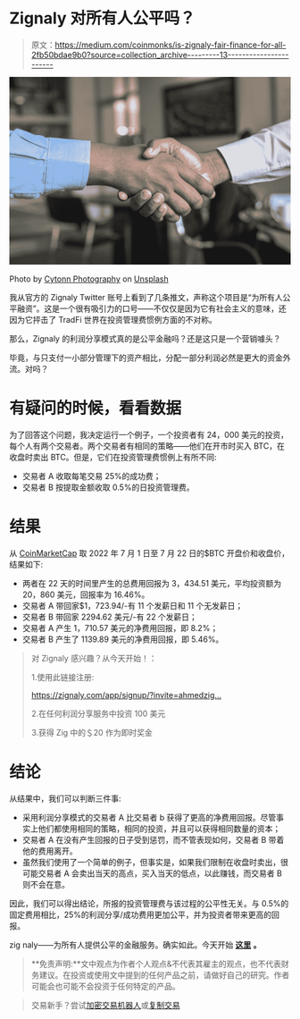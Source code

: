 # Zignaly 对所有人公平吗？

> 原文：<https://medium.com/coinmonks/is-zignaly-fair-finance-for-all-2fb50bdae9b0?source=collection_archive---------13----------------------->

![](img/c7ee3e0e0e62757810c6c782603a6523.png)

Photo by [Cytonn Photography](https://unsplash.com/@cytonn_photography?utm_source=medium&utm_medium=referral) on [Unsplash](https://unsplash.com?utm_source=medium&utm_medium=referral)

我从官方的 Zignaly Twitter 账号上看到了几条推文，声称这个项目是“为所有人公平融资”。这是一个很有吸引力的口号——不仅仅是因为它有社会主义的意味，还因为它抨击了 TradFi 世界在投资管理费惯例方面的不对称。

那么，Zignaly 的利润分享模式真的是公平金融吗？还是这只是一个营销噱头？

毕竟，与只支付一小部分管理下的资产相比，分配一部分利润必然是更大的资金外流。对吗？

# 有疑问的时候，看看数据

为了回答这个问题，我决定运行一个例子，一个投资者有 24，000 美元的投资，每个人有两个交易者。两个交易者有相同的策略——他们在开市时买入 BTC，在收盘时卖出 BTC。但是，它们在投资管理费惯例上有所不同:

*   交易者 A 收取每笔交易 25%的成功费；
*   交易者 B 按提取金额收取 0.5%的日投资管理费。

# 结果

从 [CoinMarketCap](https://coinmarketcap.com/currencies/bitcoin/historical-data/) 取 2022 年 7 月 1 日至 7 月 22 日的$BTC 开盘价和收盘价，结果如下:

*   两者在 22 天的时间里产生的总费用回报为 3，434.51 美元，平均投资额为 20，860 美元，回报率为 16.46%。
*   交易者 A 带回家$1，723.94/-有 11 个发薪日和 11 个无发薪日；
*   交易者 B 带回家 2294.62 美元/-有 22 个发薪日；
*   交易者 A 产生 1，710.57 美元的净费用回报，即 8.2%；
*   交易者 B 产生了 1139.89 美元的净费用回报，即 5.46%。

> 对 Zignaly 感兴趣？从今天开始！：
> 
> 1.使用此链接注册:
> 
> https://zignaly.com/app/signup/?invite=ahmedzig…
> 
> 2.在任何利润分享服务中投资 100 美元
> 
> 3.获得 Zig 中的＄20 作为即时奖金

# 结论

从结果中，我们可以判断三件事:

*   采用利润分享模式的交易者 A 比交易者 b 获得了更高的净费用回报。尽管事实上他们都使用相同的策略，相同的投资，并且可以获得相同数量的资本；
*   交易者 A 在没有产生回报的日子受到惩罚，而不管表现如何，交易者 B 带着他的费用离开。
*   虽然我们使用了一个简单的例子，但事实是，如果我们限制在收盘时卖出，很可能交易者 A 会卖出当天的高点，买入当天的低点，以此赚钱，而交易者 B 则不会在意。

因此，我们可以得出结论，所报的投资管理费与该过程的公平性无关。与 0.5%的固定费用相比，25%的利润分享/成功费用更加公平，并为投资者带来更高的回报。

zig naly——为所有人提供公平的金融服务。确实如此。今天开始 [**这里**](https://zignaly.com/app/signup/?invite=ahmedzig) **。**

> **免责声明:**文中观点为作者个人观点&不代表其雇主的观点，也不代表财务建议。在投资或使用文中提到的任何产品之前，请做好自己的研究。作者可能会也可能不会投资于任何特定的产品。

> 交易新手？尝试[加密交易机器人](/coinmonks/crypto-trading-bot-c2ffce8acb2a)或[复制交易](/coinmonks/top-10-crypto-copy-trading-platforms-for-beginners-d0c37c7d698c)
